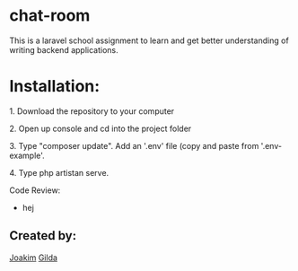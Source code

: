 # chat-room
This is a laravel school assignment to learn and get better understanding of writing backend applications.

# Installation:
<p>1. Download the repository to your computer</p>
<p>2. Open up console and cd into the project folder</p>
<p>3. Type "composer update". Add an '.env' file (copy and paste from '.env-example'.</p>
<p>4. Type php artistan serve.</p
    
# Code Review:
<ul>
    <li>hej</li>
        </ul>

## Created by:
<a href="https://github.com/JoakimSjogren">Joakim</a>
    <a href="https://github.com/gillybeans">Gilda</a>
